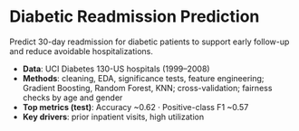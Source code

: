 # Diabetic Readmission Prediction

Predict 30-day readmission for diabetic patients to support early follow-up and reduce avoidable hospitalizations.

- **Data**: UCI Diabetes 130-US hospitals (1999–2008)
- **Methods**: cleaning, EDA, significance tests, feature engineering; Gradient Boosting, Random Forest, KNN; cross-validation; fairness checks by age and gender
- **Top metrics (test)**: Accuracy ~0.62 · Positive-class F1 ~0.57
- **Key drivers**: prior inpatient visits, high utilization
